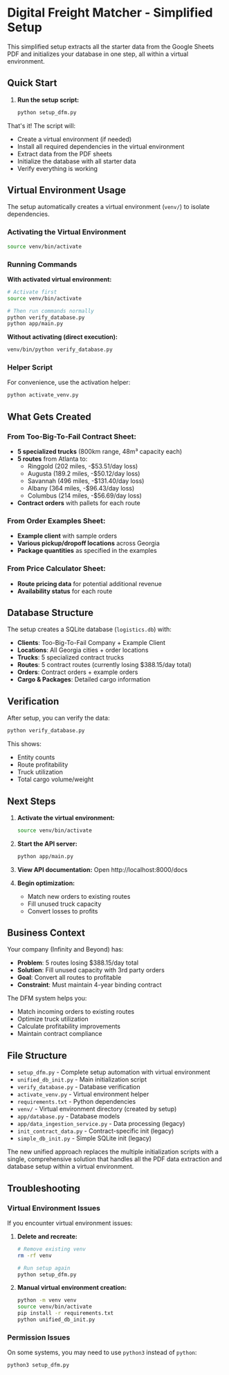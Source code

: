 # Digital Freight Matcher - Simplified Setup

This simplified setup extracts all the starter data from the Google Sheets PDF and initializes your database in one step, all within a virtual environment.

## Quick Start

1. **Run the setup script:**
   ```bash
   python setup_dfm.py
   ```

That's it! The script will:
- Create a virtual environment (if needed)
- Install all required dependencies in the virtual environment
- Extract data from the PDF sheets
- Initialize the database with all starter data
- Verify everything is working

## Virtual Environment Usage

The setup automatically creates a virtual environment (`venv/`) to isolate dependencies.

### Activating the Virtual Environment

```bash
source venv/bin/activate
```

### Running Commands

**With activated virtual environment:**
```bash
# Activate first
source venv/bin/activate

# Then run commands normally
python verify_database.py
python app/main.py
```

**Without activating (direct execution):**
```bash
venv/bin/python verify_database.py
```

### Helper Script

For convenience, use the activation helper:
```bash
python activate_venv.py
```

## What Gets Created

### From Too-Big-To-Fail Contract Sheet:
- **5 specialized trucks** (800km range, 48m³ capacity each)
- **5 routes** from Atlanta to:
  - Ringgold (202 miles, -$53.51/day loss)
  - Augusta (189.2 miles, -$50.12/day loss)  
  - Savannah (496 miles, -$131.40/day loss)
  - Albany (364 miles, -$96.43/day loss)
  - Columbus (214 miles, -$56.69/day loss)
- **Contract orders** with pallets for each route

### From Order Examples Sheet:
- **Example client** with sample orders
- **Various pickup/dropoff locations** across Georgia
- **Package quantities** as specified in the examples

### From Price Calculator Sheet:
- **Route pricing data** for potential additional revenue
- **Availability status** for each route

## Database Structure

The setup creates a SQLite database (`logistics.db`) with:
- **Clients**: Too-Big-To-Fail Company + Example Client
- **Locations**: All Georgia cities + order locations
- **Trucks**: 5 specialized contract trucks
- **Routes**: 5 contract routes (currently losing $388.15/day total)
- **Orders**: Contract orders + example orders
- **Cargo & Packages**: Detailed cargo information

## Verification

After setup, you can verify the data:
```bash
python verify_database.py
```

This shows:
- Entity counts
- Route profitability
- Truck utilization
- Total cargo volume/weight

## Next Steps

1. **Activate the virtual environment:**
   ```bash
   source venv/bin/activate
   ```

2. **Start the API server:**
   ```bash
   python app/main.py
   ```

3. **View API documentation:**
   Open http://localhost:8000/docs

4. **Begin optimization:**
   - Match new orders to existing routes
   - Fill unused truck capacity
   - Convert losses to profits

## Business Context

Your company (Infinity and Beyond) has:
- **Problem**: 5 routes losing $388.15/day total
- **Solution**: Fill unused capacity with 3rd party orders
- **Goal**: Convert all routes to profitable
- **Constraint**: Must maintain 4-year binding contract

The DFM system helps you:
- Match incoming orders to existing routes
- Optimize truck utilization
- Calculate profitability improvements
- Maintain contract compliance

## File Structure

- `setup_dfm.py` - Complete setup automation with virtual environment
- `unified_db_init.py` - Main initialization script
- `verify_database.py` - Database verification
- `activate_venv.py` - Virtual environment helper
- `requirements.txt` - Python dependencies
- `venv/` - Virtual environment directory (created by setup)
- `app/database.py` - Database models
- `app/data_ingestion_service.py` - Data processing (legacy)
- `init_contract_data.py` - Contract-specific init (legacy)
- `simple_db_init.py` - Simple SQLite init (legacy)

The new unified approach replaces the multiple initialization scripts with a single, comprehensive solution that handles all the PDF data extraction and database setup within a virtual environment.

## Troubleshooting

### Virtual Environment Issues

If you encounter virtual environment issues:

1. **Delete and recreate:**
   ```bash
   # Remove existing venv
   rm -rf venv
   
   # Run setup again
   python setup_dfm.py
   ```

2. **Manual virtual environment creation:**
   ```bash
   python -m venv venv
   source venv/bin/activate
   pip install -r requirements.txt
   python unified_db_init.py
   ```

### Permission Issues

On some systems, you may need to use `python3` instead of `python`:
```bash
python3 setup_dfm.py
```